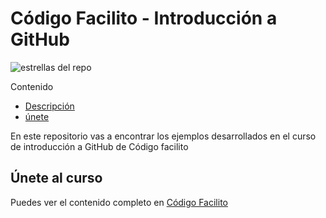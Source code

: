 # Código Facilito - Introducción a GitHub

![estrellas del repo](https://img.shields.io/github/stars/manucastrillonmlive/codigo-facilito?style=social)

Contenido
- [Descripción](https://github.com/manucastrillonmLive/codigo-facilito#c%C3%B3digo-facilito---introducci%C3%B3n-a-github)
- [únete](https://github.com/manucastrillonmLive/codigo-facilito#%C3%BAnete-al-curso)

En este repositorio vas a encontrar los ejemplos desarrollados en el curso de introducción a GitHub de Código facilito

## Únete al curso
Puedes ver el contenido completo en [Código Facilito](https://www.codigofacilito.com)
